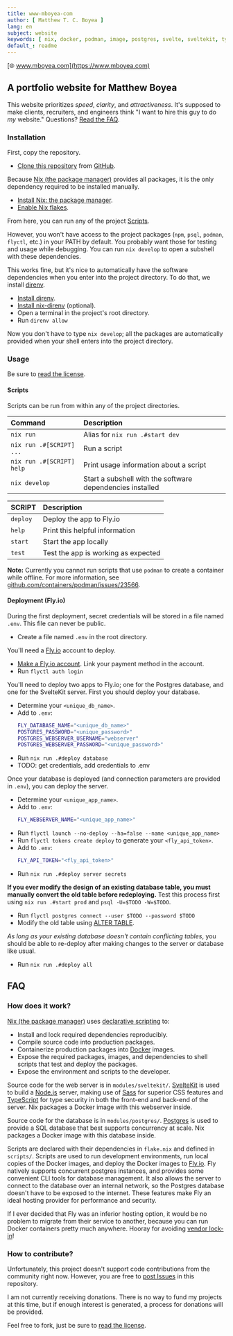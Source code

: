 ```yaml
---
title: www-mboyea-com
author: [ Matthew T. C. Boyea ]
lang: en
subject: website
keywords: [ nix, docker, podman, image, postgres, svelte, sveltekit, typescript, sass, website, fly, fly.io, server ]
default_: readme
---
```


[🌐 www.mboyea.com](https://www.mboyea.com)

## A portfolio website for Matthew Boyea

This website prioritizes *speed*, *clarity*, and *attractiveness*.
It's supposed to make clients, recruiters, and engineers think "I want to hire this guy to do *my* website."
Questions? [Read the FAQ](#faq).

### Installation

First, copy the repository.

- [Clone this repository](https://docs.github.com/en/repositories/creating-and-managing-repositories/cloning-a-repository) from [GitHub](https://github.com/mboyea/www-mboyea-com).

Because [Nix (the package manager)] provides all packages, it is the only dependency required to be installed manually.

- [Install Nix: the package manager](https://nixos.org/download/).
- [Enable Nix flakes](https://nixos.wiki/wiki/Flakes).

From here, you can run any of the project [Scripts](#scripts).

However, you won't have access to the project packages (`npm`, `psql`, `podman`, `flyctl`, etc.) in your PATH by default.
You probably want those for testing and usage while debugging.
You can run `nix develop` to open a subshell with these dependencies.

This works fine, but it's nice to automatically have the software dependencies when you enter into the project directory.
To do that, we install [direnv](https://direnv.net/).

- [Install direnv](https://direnv.net/docs/installation.html).
- [Install nix-direnv](https://github.com/nix-community/nix-direnv#installation) (optional).
- Open a terminal in the project's root directory.
- Run `direnv allow`

Now you don't have to type `nix develop`; all the packages are automatically provided when your shell enters into the project directory.

### Usage

Be sure to [read the license](./LICENSE.md).

#### Scripts

Scripts can be run from within any of the project directories.

| Command | Description |
|:--- |:--- |
| `nix run` | Alias for `nix run .#start dev` |
| `nix run .#[SCRIPT] ...` | Run a script |
| `nix run .#[SCRIPT] help` | Print usage information about a script |
| `nix develop` | Start a subshell with the software dependencies installed |

| SCRIPT | Description |
|:--- |:--- |
| `deploy` | Deploy the app to Fly.io |
| `help` | Print this helpful information |
| `start` | Start the app locally |
| `test` | Test the app is working as expected |

**Note:** Currently you cannot run scripts that use `podman` to create a container while offline. For more information, see [github.com/containers/podman/issues/23566](https://github.com/containers/podman/issues/23566).

#### Deployment (Fly.io)

During the first deployment, secret credentials will be stored in a file named `.env`.
This file can never be public.

- Create a file named `.env` in the root directory.

You'll need a [Fly.io] account to deploy.

- [Make a Fly.io account](https://fly.io/dashboard). Link your payment method in the account.
- Run `flyctl auth login`

You'll need to deploy two apps to Fly.io; one for the Postgres database, and one for the SvelteKit server.
First you should deploy your database.

- Determine your `<unique_db_name>`.
- Add to `.env`:
  ```sh
  FLY_DATABASE_NAME="<unique_db_name>"
  POSTGRES_PASSWORD="<unique_password>"
  POSTGRES_WEBSERVER_USERNAME="webserver"
  POSTGRES_WEBSERVER_PASSWORD="<unique_password>"
  ```
- Run `nix run .#deploy database`
- TODO: get credentials, add credentials to .env

Once your database is deployed (and connection parameters are provided in `.env`), you can deploy the server.

- Determine your `<unique_app_name>`.
- Add to `.env`:
  ```sh
  FLY_WEBSERVER_NAME="<unique_app_name>"
  ```
- Run `flyctl launch --no-deploy --ha=false --name <unique_app_name>`
- Run `flyctl tokens create deploy` to generate your `<fly_api_token>`.
- Add to `.env`:
  ```sh
  FLY_API_TOKEN="<fly_api_token>"
  ```
- Run `nix run .#deploy server secrets`

**If you ever modify the design of an existing database table, you must manually convert the old table before redeploying.**
Test this process first using `nix run .#start prod` and `psql -U=$TODO -W=$TODO`.

- Run `flyctl postgres connect --user $TODO --password $TODO`
- Modify the old table using [ALTER TABLE](https://www.postgresql.org/docs/current/sql-altertable.html).

*As long as your existing database doesn't contain conflicting tables*, you should be able to re-deploy after making changes to the server or database like usual.

- Run `nix run .#deploy all`

## FAQ

### How does it work?

[Nix (the package manager)] uses [declarative scripting](https://en.wikipedia.org/wiki/Declarative_programming) to:

- Install and lock required dependencies reproducibly.
- Compile source code into production packages.
- Containerize production packages into [Docker] images.
- Expose the required packages, images, and dependencies to shell scripts that test and deploy the packages.
- Expose the environment and scripts to the developer.

Source code for the web server is in `modules/sveltekit/`.
[SvelteKit] is used to build a [Node.js] server, making use of [Sass] for superior CSS features and [TypeScript] for type security in both the front-end and back-end of the server.
Nix packages a Docker image with this webserver inside.

Source code for the database is in `modules/postgres/`.
[Postgres] is used to provide a SQL database that best supports concurrency at scale.
Nix packages a Docker image with this database inside.

Scripts are declared with their dependencies in `flake.nix` and defined in `scripts/`.
Scripts are used to run development environments, run local copies of the Docker images, and deploy the Docker images to [Fly.io].
Fly natively supports concurrent postgres instances, and provides some convenient CLI tools for database management.
It also allows the server to connect to the database over an internal network, so the Postgres database doesn't have to be exposed to the internet.
These features make Fly an ideal hosting provider for performance and security.

If I ever decided that Fly was an inferior hosting option, it would be no problem to migrate from their service to another, because you can run Docker containers pretty much anywhere. Hooray for avoiding [vendor lock-in](https://en.wikipedia.org/wiki/Vendor_lock-in)!

### How to contribute?

Unfortunately, this project doesn't support code contributions from the community right now.
However, you are free to [post Issues](https://github.com/mboyea/www-mboyea-com/issues) in this repository.

I am not currently receiving donations.
There is no way to fund my projects at this time, but if enough interest is generated, a process for donations will be provided.

Feel free to fork, just be sure to [read the license](./LICENSE.md).

[Nix (the package manager)]: https://nixos.org/
[Docker]: https://docs.docker.com/get-started/overview/
[SvelteKit]: https://kit.svelte.dev/docs/introduction
[Node.js]: https://nodejs.org/en/docs/guides/getting-started-guide
[Vue]: https://vuejs.org/
[Angular]: https://angularjs.org/
[Sass]: https://sass-lang.com/guide
[Typescript]: https://www.typescriptlang.org/why-create-typescript
[Postgres]: https://www.postgresql.org/
[Fly.io]: https://fly.io/docs/
